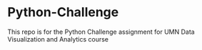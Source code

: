 # Python-Challenge
This repo is for the Python Challenge assignment for UMN Data Visualization and Analytics course
